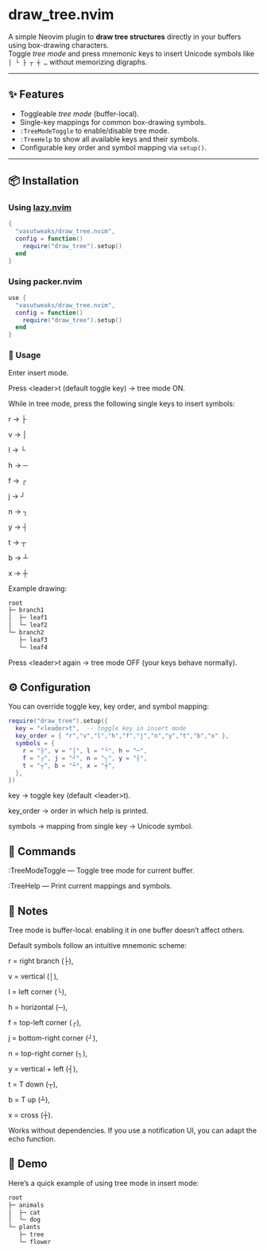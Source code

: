 # draw_tree.nvim

A simple Neovim plugin to **draw tree structures** directly in your buffers using box-drawing characters.  
Toggle *tree mode* and press mnemonic keys to insert Unicode symbols like `│ └ ├ ┬ ┼ …` without memorizing digraphs.

---

## ✨ Features

- Toggleable *tree mode* (buffer-local).
- Single-key mappings for common box-drawing symbols.
- `:TreeModeToggle` to enable/disable tree mode.
- `:TreeHelp` to show all available keys and their symbols.
- Configurable key order and symbol mapping via `setup()`.

---

## 📦 Installation

### Using [lazy.nvim](https://github.com/folke/lazy.nvim)

```lua
{
  "vasutweaks/draw_tree.nvim",
  config = function()
    require("draw_tree").setup()
  end
}
```

### Using packer.nvim

```lua
use {
  "vasutweaks/draw_tree.nvim",
  config = function()
    require("draw_tree").setup()
  end
}
```


### 🚀 Usage
Enter insert mode.

Press \<leader>t (default toggle key) → tree mode ON.

While in tree mode, press the following single keys to insert symbols:


r → ├ 

v → │ 

l → └ 

h → ─

f → ┌ 

j → ┘ 

n → ┐ 

y → ┤

t → ┬  

b → ┴  

x → ┼


Example drawing:

```bash
root
├─ branch1
│  ├─ leaf1
│  └─ leaf2
└─ branch2
   ├─ leaf3
   └─ leaf4
```

Press \<leader>t again → tree mode OFF (your keys behave normally).

## ⚙️ Configuration
You can override toggle key, key order, and symbol mapping:

```lua
require("draw_tree").setup({
  key = "<leader>t",  -- toggle key in insert mode
  key_order = { "r","v","l","h","f","j","n","y","t","b","x" },
  symbols = {
    r = "├", v = "│", l = "└", h = "─",
    f = "┌", j = "┘", n = "┐", y = "┤",
    t = "┬", b = "┴", x = "┼",
  },
})
```
key → toggle key (default \<leader>t).

key_order → order in which help is printed.

symbols → mapping from single key → Unicode symbol.

## 📖 Commands
:TreeModeToggle — Toggle tree mode for current buffer.

:TreeHelp — Print current mappings and symbols.

## 🔧 Notes
Tree mode is buffer-local: enabling it in one buffer doesn’t affect others.

Default symbols follow an intuitive mnemonic scheme:

r = right branch (├),

v = vertical (│),

l = left corner (└),

h = horizontal (─),

f = top-left corner (┌),

j = bottom-right corner (┘),

n = top-right corner (┐),

y = vertical + left (┤),

t = T down (┬),

b = T up (┴),

x = cross (┼).

Works without dependencies. If you use a notification UI, you can adapt the echo function.

## 📸 Demo
Here’s a quick example of using tree mode in insert mode:

```bash
root
├─ animals
│  ├─ cat
│  └─ dog
└─ plants
   ├─ tree
   └─ flower
```

